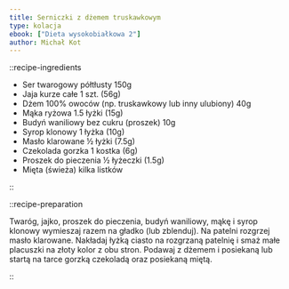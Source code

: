 ```yaml
---
title: Serniczki z dżemem truskawkowym
type: kolacja
ebook: ["Dieta wysokobiałkowa 2"]
author: Michał Kot
---
```


::recipe-ingredients

- Ser twarogowy półtłusty 150g
- Jaja kurze całe 1 szt. (56g)
- Dżem 100% owoców (np. truskawkowy lub inny ulubiony) 40g
- Mąka ryżowa 1.5 łyżki (15g)
- Budyń waniliowy bez cukru (proszek) 10g
- Syrop klonowy 1 łyżka (10g)
- Masło klarowane ½ łyżki (7.5g)
- Czekolada gorzka 1 kostka (6g)
- Proszek do pieczenia ½ łyżeczki (1.5g)
- Mięta (świeża) kilka listków

::

::recipe-preparation

Twaróg, jajko, proszek do pieczenia, budyń waniliowy, mąkę i syrop klonowy wymieszaj razem na gładko (lub zblenduj). Na patelni rozgrzej masło klarowane. Nakładaj łyżką ciasto na rozgrzaną patelnię i smaż małe placuszki na złoty kolor z obu stron. Podawaj z dżemem i posiekaną lub startą na tarce gorzką czekoladą oraz posiekaną miętą.

::